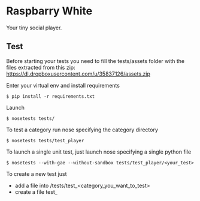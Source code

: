 Raspbarry White
===============
Your tiny social player.

Test
----
Before starting your tests you need to fill the tests/assets folder with the files extracted from this zip: https://dl.dropboxusercontent.com/u/35837126/assets.zip

Enter your virtual env and install requirements

    $ pip install -r requirements.txt

Launch

    $ nosetests tests/

To test a category run nose specifying the category directory

    $ nosetests tests/test_player

To launch a single unit test, just launch nose specifying a single python file

    $ nosetests --with-gae --without-sandbox tests/test_player/<your_test>

To create a new test just

- add a file into /tests/test_<category_you_want_to_test>
- create a file test_<something>
